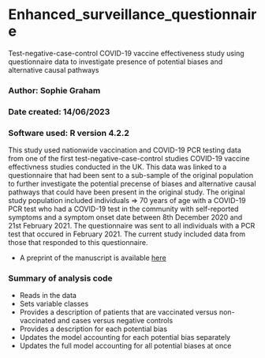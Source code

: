 # Enhanced_surveillance_questionnaire
Test-negative-case-control COVID-19 vaccine effectiveness study using questionnaire data to investigate presence of potential biases and alternative causal pathways

### Author: Sophie Graham
### Date created: 14/06/2023
### Software used: R version 4.2.2

This study used nationwide vaccination and COVID-19 PCR testing data from one of the first test-negative-case-control studies COVID-19 vaccine effectivness studies conducted in the UK. This data was linked to a questionnaire that had been sent to a sub-sample of the original population to further investigate the potential precense of biases and alternative causal pathways that could have been present in the original study. The original study population included individuals => 70 years of age with a COVID-19 PCR test who had a COVID-19 test in the community with self-reported symptoms and a symptom onset date between 8th December 2020 and 21st February 2021. The questionnaire was sent to all individuals with a PCR test that occured in February 2021. The current study included data from those that responded to this questionnaire. 

* A preprint of the manuscript is available [here](https://assets.researchsquare.com/files/rs-2409555/v1/55eb23e9979706568611d214.pdf?c=1673302876)

### Summary of analysis code
* Reads in the data
* Sets variable classes
* Provides a description of patients that are vaccinated versus non-vaccinated and cases versus negative controls
* Provides a description for each potential bias
* Updates the model accounting for each potential bias separately
* Updates the full model accounting for all potential biases at once



